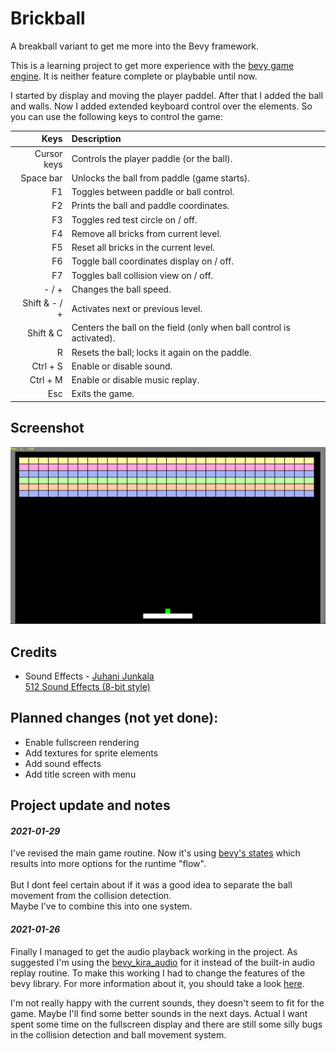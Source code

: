# Brickball
A breakball variant to get me more into the Bevy framework.

This is a learning project to get more experience with the [bevy game engine](https://bevyengine.org/). 
It is neither feature complete or playbable until now.

I started by display and moving the player paddel. After that I added the ball and walls. 
Now I added extended keyboard control over the elements. So you can use the following keys to control the game: 


|          Keys | Description                                                          |
|--------------:|:---------------------------------------------------------------------|
|   Cursor keys | Controls the player paddle (or the ball).                            |
|     Space bar | Unlocks the ball from paddle (game starts).                          |
|            F1 | Toggles between paddle or ball control.                              |
|            F2 | Prints the ball and paddle coordinates.                              |
|            F3 | Toggles red test circle on / off.                                    |
|            F4 | Remove all bricks from current level.                                |
|            F5 | Reset all bricks in the current level.                               |
|            F6 | Toggle ball coordinates display on / off.                            |
 |            F7 | Toggles ball collision view on / off.                                |
|         - / + | Changes the ball speed.                                              | 
| Shift & - / + | Activates next or previous level.                                    |
|     Shift & C | Centers the ball on the field (only when ball control is activated). |
|             R | Resets the ball; locks it again on the paddle.                       |
|      Ctrl + S | Enable or disable sound.                                             |
|      Ctrl + M | Enable or disable music replay.                                      |
|           Esc | Exits the game.                                                      |

## Screenshot
<p>
  <img src="https://github.com/gpietz/brickball/blob/master/docs/screenshots/brickball220111-01.png" 
       alt="Project Screenshot" />
</p>

## Credits 

* Sound Effects - <a href="https://juhanijunkala.com/">Juhani Junkala</a>  
  <a href="https://opengameart.org/content/512-sound-effects-8-bit-style">512 Sound Effects (8-bit style)</a>

## Planned changes (not yet done): 
* Enable fullscreen rendering
* Add textures for sprite elements
* Add sound effects
* Add title screen with menu

## Project update and notes

#### _2021-01-29_
I've revised the main game routine. Now it's using <a href="https://bevy-cheatbook.github.io/programming/states.html">
bevy's states</a> which results into more options for the runtime "flow".<br/>  
But I dont feel certain about if it was a good idea to separate the ball movement from the collision detection.  
Maybe I've to combine this into one system.

#### _2021-01-26_
Finally I managed to get the audio playback working in the project. 
As suggested I'm using the <a href="https://github.com/niklasei/bevy_kira_audio">bevy_kira_audio</a> 
for it instead of the built-in audio replay routine. To make this working I had 
to change the features of the bevy library. For more information about it, you 
should take a look <a href="https://bevy-cheatbook.github.io/features/audio.html">here</a>.  
  
I'm not really happy with the current sounds, they doesn't seem to fit for the 
game. Maybe I'll find some better sounds in the next days. Actual I want spent
some time on the fullscreen display and there are still some silly bugs in 
the collision detection and ball movement system.
